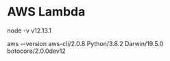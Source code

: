 # AWS Lambda

node -v
v12.13.1


aws --version
aws-cli/2.0.8 Python/3.8.2 Darwin/19.5.0 botocore/2.0.0dev12
